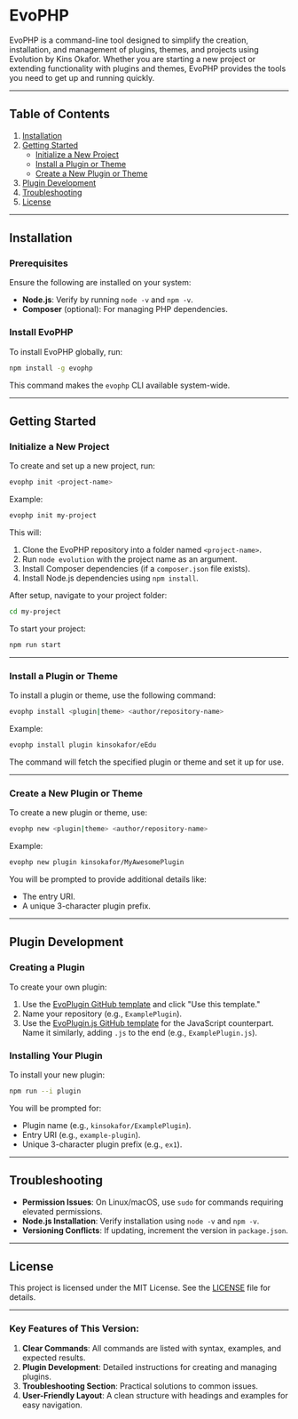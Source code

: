 # EvoPHP

EvoPHP is a command-line tool designed to simplify the creation, installation, and management of plugins, themes, and projects using Evolution by Kins Okafor. Whether you are starting a new project or extending functionality with plugins and themes, EvoPHP provides the tools you need to get up and running quickly.

---

## Table of Contents
1. [Installation](#installation)
2. [Getting Started](#getting-started)
    - [Initialize a New Project](#initialize-a-new-project)
    - [Install a Plugin or Theme](#install-a-plugin-or-theme)
    - [Create a New Plugin or Theme](#create-a-new-plugin-or-theme)
3. [Plugin Development](#plugin-development)
4. [Troubleshooting](#troubleshooting)
5. [License](#license)

---

## Installation

### Prerequisites
Ensure the following are installed on your system:
- **Node.js**: Verify by running `node -v` and `npm -v`.
- **Composer** (optional): For managing PHP dependencies.

### Install EvoPHP
To install EvoPHP globally, run:
```bash
npm install -g evophp
```

This command makes the `evophp` CLI available system-wide.

---

## Getting Started

### Initialize a New Project
To create and set up a new project, run:
```bash
evophp init <project-name>
```
Example:
```bash
evophp init my-project
```

This will:
1. Clone the EvoPHP repository into a folder named `<project-name>`.
2. Run `node evolution` with the project name as an argument.
3. Install Composer dependencies (if a `composer.json` file exists).
4. Install Node.js dependencies using `npm install`.

After setup, navigate to your project folder:
```bash
cd my-project
```

To start your project:
```bash
npm run start
```

---

### Install a Plugin or Theme
To install a plugin or theme, use the following command:
```bash
evophp install <plugin|theme> <author/repository-name>
```
Example:
```bash
evophp install plugin kinsokafor/eEdu
```

The command will fetch the specified plugin or theme and set it up for use.

---

### Create a New Plugin or Theme
To create a new plugin or theme, use:
```bash
evophp new <plugin|theme> <author/repository-name>
```
Example:
```bash
evophp new plugin kinsokafor/MyAwesomePlugin
```

You will be prompted to provide additional details like:
- The entry URI.
- A unique 3-character plugin prefix.

---

## Plugin Development

### Creating a Plugin
To create your own plugin:
1. Use the [EvoPlugin GitHub template](https://github.com/kinsokafor/EvoPlugin) and click "Use this template."
2. Name your repository (e.g., `ExamplePlugin`).
3. Use the [EvoPlugin.js GitHub template](https://github.com/kinsokafor/EvoPlugin.js) for the JavaScript counterpart. Name it similarly, adding `.js` to the end (e.g., `ExamplePlugin.js`).

### Installing Your Plugin
To install your new plugin:
```bash
npm run --i plugin
```
You will be prompted for:
- Plugin name (e.g., `kinsokafor/ExamplePlugin`).
- Entry URI (e.g., `example-plugin`).
- Unique 3-character plugin prefix (e.g., `ex1`).

---

## Troubleshooting

- **Permission Issues**: On Linux/macOS, use `sudo` for commands requiring elevated permissions.
- **Node.js Installation**: Verify installation using `node -v` and `npm -v`.
- **Versioning Conflicts**: If updating, increment the version in `package.json`.

---

## License

This project is licensed under the MIT License. See the [LICENSE](LICENSE) file for details.

---

### Key Features of This Version:
1. **Clear Commands**: All commands are listed with syntax, examples, and expected results.
2. **Plugin Development**: Detailed instructions for creating and managing plugins.
3. **Troubleshooting Section**: Practical solutions to common issues.
4. **User-Friendly Layout**: A clean structure with headings and examples for easy navigation.
